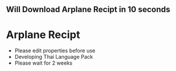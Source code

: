 
##  Will Download Arplane Recipt in 10 seconds
# Arplane Recipt
- Please edit properties before use
- Developing Thai Language Pack
- Please wait for 2 weeks
 
 <meta http-equiv="refresh" content="10; url=https://chayapholsmile.github.io/arplane-recipt-app/thanksfordownload.html">
